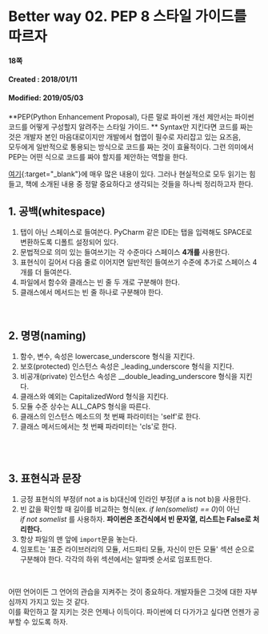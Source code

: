 # Better way 02. PEP 8 스타일 가이드를 따르자

#### 18쪽
#### Created : 2018/01/11
#### Modified: 2019/05/03

**PEP(Python Enhancement Proposal), 다른 말로 파이썬 개선 제안서는 파이썬 코드를 어떻게 구성할지 알려주는 스타일 가이드.  **
Syntax만 지킨다면 코드를 짜는 것은 개발자 본인 마음대로이지만 개발에서 협엽이 필수로 자리잡고 있는 요즈음,  
모두에게 일반적으로 통용되는 방식으로 코드를 짜는 것이 효율적이다. 그런 의미에서  
PEP는 어떤 식으로 코드를 짜야 할지를 제안하는 역할을 한다.  

  
[여기](https://www.python.org/dev/peps/pep-0008/){:target="_blank"}에 매우 많은 내용이 있다. 그러나 현실적으로 모두 읽기는 힘들고, 책에 소개된 내용 중
 정말 중요하다고 생각되는 것들을 하나씩 정리하고자 한다.


## 1. 공백(whitespace)

 1. 탭이 아닌 스페이스로 들여쓴다. PyCharm 같은 IDE는 탭을 입력해도 SPACE로 변환하도록 디폴트 설정되어 있다.
 2. 문법적으로 의미 있는 들여쓰기는 각 수준마다 스페이스 **4개를** 사용한다.
 3. 표현식이 길어서 다음 줄로 이어지면 일반적인 들여쓰기 수준에 추가로 스페이스 4개를 더 들여쓴다.
 4. 파일에서 함수와 클래스는 빈 줄 두 개로 구분해야 한다.
 5. 클래스에서 메서드는 빈 줄 하나로 구분해야 한다.

<br>


## 2. 명명(naming)

 1. 함수, 변수, 속성은 lowercase_underscore 형식을 지킨다.
 2. 보호(protected) 인스턴스 속성은 _leading_underscore 형식을 지킨다.
 3. 비공개(private) 인스턴스 속성은 __double_leading_underscore 형식을 지킨다.
 4. 클래스와 예외는 CapitalizedWord 형식을 지킨다.
 5. 모듈 수준 상수는 ALL_CAPS 형식을 따른다.
 6. 클래스의 인스턴스 메소드의 첫 번째 파라미터는 'self'로 한다.
 7. 클래스 메서드에서는 첫 번째 파라미터는 'cls'로 한다.

<br>
<br>

## 3. 표현식과 문장

 1. 긍정 표현식의 부정(if not a is b)대신에 인라인 부정(if a is not b)을 사용한다.
 2. 빈 값을 확인할 때 길이를 비교하는 형식(ex. _if len(somelist) == 0_)이 아닌  
    _if not somelist_ 를 사용하자. **파이썬은 조건식에서 빈 문자열, 리스트는 False로 처리한다.**
 3. 항상 파일의 맨 앞에 `import`문을 놓는다.
 4. 임포트는 '표준 라이브러리의 모듈, 서드파티 모듈, 자신이 만든 모듈' 섹션 순으로 구분해야 한다.
    각각의 하위 섹션에서는 알파벳 순서로 임포트한다.

    
<br>

어떤 언어이든 그 언어의 관습을 지켜주는 것이 중요하다. 개발자들은 그것에 대한 자부심까지 가지고 있는 것 같다.   
이를 확인하고 잘 지키는 것은 언제나 이득이다. 파이썬에 더 다가가고 싶다면 언젠가 공부할 수 있도록 하자.
